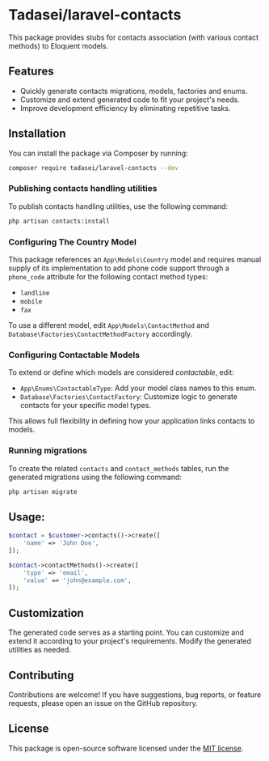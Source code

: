 
# Tadasei/laravel-contacts

This package provides stubs for contacts association (with various contact methods) to Eloquent models.

## Features

- Quickly generate contacts migrations, models, factories and enums.
- Customize and extend generated code to fit your project's needs.
- Improve development efficiency by eliminating repetitive tasks.

## Installation

You can install the package via Composer by running:

```bash
composer require tadasei/laravel-contacts --dev
```

### Publishing contacts handling utilities

To publish contacts handling utilities, use the following command:

```bash
php artisan contacts:install
```

### Configuring The Country Model

This package references an `App\Models\Country` model and requires manual supply of its implementation to add phone code support through a `phone_code` attribute for the following contact method types:

* `landline`
* `mobile`
* `fax`

To use a different model, edit `App\Models\ContactMethod` and `Database\Factories\ContactMethodFactory` accordingly.

### Configuring Contactable Models

To extend or define which models are considered *contactable*, edit:

* `App\Enums\ContactableType`: Add your model class names to this enum.
* `Database\Factories\ContactFactory`: Customize logic to generate contacts for your specific model types.

This allows full flexibility in defining how your application links contacts to models.

### Running migrations

To create the related `contacts` and `contact_methods` tables, run the generated migrations using the following command:

```bash
php artisan migrate
```

## Usage:

```php
$contact = $customer->contacts()->create([
    'name' => 'John Doe',
]);

$contact->contactMethods()->create([
    'type' => 'email',
    'value' => 'john@example.com',
]);
```

## Customization

The generated code serves as a starting point. You can customize and extend it according to your project's requirements. Modify the generated utilities as needed.

## Contributing

Contributions are welcome! If you have suggestions, bug reports, or feature requests, please open an issue on the GitHub repository.

## License

This package is open-source software licensed under the [MIT license](LICENSE).
